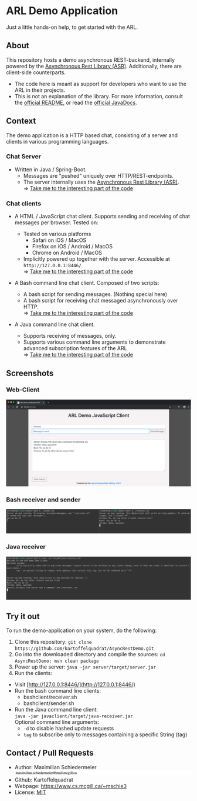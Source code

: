 # ARL Demo Application

Just a little hands-on help, to get started with the ARL.

## About

This repository hosts a demo asynchronous REST-backend, internally powered by the [Asynchronous Rest Library (ASR)](https://github.com/kartoffelquadrat/AsyncRestLib). Additionally, there are client-side counterparts.
 * The code here is meant as support for developers who want to use the ARL in their projects.
 * This is not an explanation of the library. For more information, consult the [official README](https://github.com/kartoffelquadrat/AsyncRestLib), or read the [official JavaDocs](https://kartoffelquadrat.github.io/AsyncRestLib/eu/kartoffelquadrat/asyncrestlib/package-summary.html).

## Context

The demo application is a HTTP based chat, consisting of a server and clients in various programming languages.  

### Chat Server

 * Written in Java / Spring-Boot.
   * Messages are "pushed" uniquely over HTTP/REST-endpoints.
   * The server internally uses the [Asynchronous Rest Library (ASR)](https://github.com/kartoffelquadrat/AsyncRestLib).  
   => [Take me to the interesting part of the code](server/src/main/java/eu/kartoffelquadrat/asyncrestdemo/StateController.java)

### Chat clients

 * A HTML / JavaScript chat client. Supports sending and receiving of chat messages per browser. Tested on:
   * Tested on various platforms
     * Safari on iOS / MacOS
     * Firefox on iOS / Android / MacOS
     * Chrome on Android / MacOS  
   * Implicitly powered up together with the server. Accessible at ```http://127.0.0.1:8446/```  
   => [Take me to the interesting part of the code](javaclient/src/main/java/eu/kartoffelquadrat/asyncrestdemo/client/LongPollLoop.java)
        
 * A Bash command line chat client. Composed of two scripts:
   * A bash script for sending messages. (Nothing special here)
   * A bash script for receiving chat messaged asynchronously over HTTP.  
   => [Take me to the interesting part of the code](bashclient/receiver.sh)
   
 * A Java command line chat client.
   * Supports receiving of messages, only.
   * Supports various command line arguments to demonstrate advanced subscription features of the ARL  
   => [Take me to the interesting part of the code](javaclient/src/main/java/eu/kartoffelquadrat/asyncrestdemo/client/LongPollLoop.java)
    
 
## Screenshots
 
### Web-Client
 
![chrome](screenshots/server.png)
 
 
### Bash receiver and sender
 
![bash](screenshots/bash.png)
 
 
### Java receiver
 
![bash](screenshots/java.png)
 
 
## Try it out
 
To run the demo-application on your system, do the following:
 
 1. Clone this repository: ```git clone https://github.com/kartoffelquadrat/AsyncRestDemo.git```
 2. Go into the downloaded directory and compile the sources: ```cd AsyncRestDemo; mvn clean package```
 3. Power up the server: ```java -jar server/target/server.jar```
 4. Run the clients:
   * Visit [http://127.0.0.1:8446/](http://127.0.0.1:8446/)
   * Run the bash command line clients:
     * bashclient/receiver.sh
     * bashclient/sender.sh
   * Run the Java command line client:  
     ```java -jar javaclient/target/java-receiver.jar```  
     Optional command line arguments:
     * ```-d``` to disable hashed update requests
     * ```tag``` to subscribe only to messages containing a specific String (tag)
 
 
## Contact / Pull Requests
 
 * Author: Maximilian Schiedermeier ![email](email.png)
 * Github: Kartoffelquadrat
 * Webpage: https://www.cs.mcgill.ca/~mschie3
 * License: [MIT](https://opensource.org/licenses/MIT)
